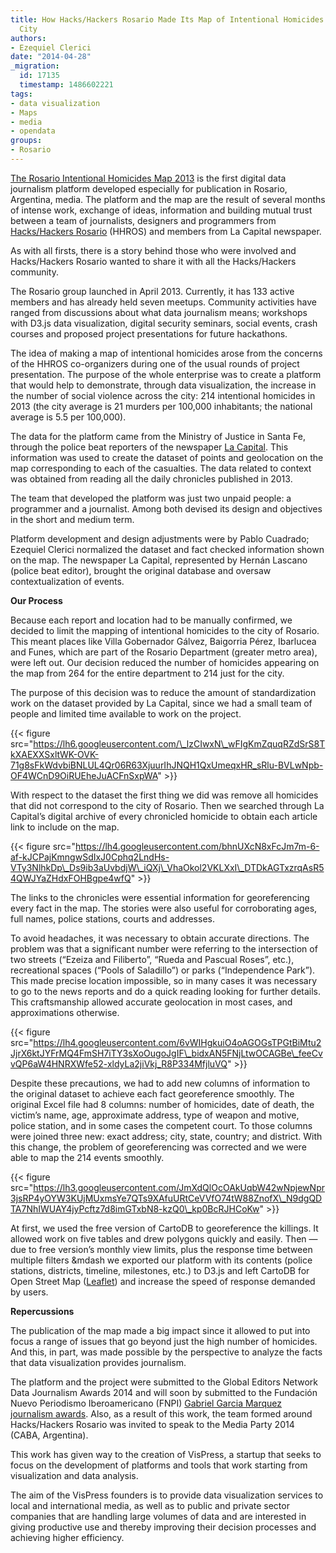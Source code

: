 ```yaml
---
title: How Hacks/Hackers Rosario Made Its Map of Intentional Homicides of Rosario
  City
authors:
- Ezequiel Clerici
date: "2014-04-28"
_migration:
  id: 17135
  timestamp: 1486602221
tags:
- data visualization
- Maps
- media
- opendata
groups:
- Rosario
---
```


[The Rosario Intentional Homicides Map 2013][1] is the first digital data journalism platform developed especially for publication in Rosario, Argentina, media. The platform and the map are the result of several months of intense work, exchange of ideas, information and building mutual trust between a team of journalists, designers and programmers from [Hacks/Hackers Rosario][2] (HHROS) and members from La Capital newspaper.

As with all firsts, there is a story behind those who were involved and Hacks/Hackers Rosario wanted to share it with all the Hacks/Hackers community.

The Rosario group launched in April 2013. Currently, it has 133 active members and has already held ​​seven meetups. Community activities have ranged from discussions about what data journalism means; workshops with D3.js data visualization, digital security seminars, social events, crash courses and proposed project presentations for future hackathons.

The idea of ​​making a map of intentional homicides arose from the concerns of the HHROS co-organizers during one of the usual rounds of project presentation. The purpose of the whole enterprise was to create a platform that would help to demonstrate, through data visualization, the increase in the number of social violence across the city: 214 intentional homicides in 2013 (the city average is 21 murders per 100,000 inhabitants; the national average is 5.5 per 100,000).

The data for the platform came from the Ministry of Justice in Santa Fe, through the police beat reporters of the newspaper [La Capital][3]. This information was used to create the dataset of points and geolocation on the map corresponding to each of the casualties. The data related to context was obtained from reading all the daily chronicles published in 2013.

The team that developed the platform was just two unpaid people: a programmer and a journalist. Among both devised its design and objectives in the short and medium term.

Platform development and design adjustments were by Pablo Cuadrado; Ezequiel Clerici normalized the dataset and fact checked information shown on the map. The newspaper La Capital, represented by Hernán Lascano (police beat editor), brought the original database and oversaw contextualization of events.

**Our Process**

Because each report and location had to be manually confirmed, we decided to limit the mapping of intentional homicides to the city of Rosario. This meant places like Villa Gobernador Gálvez, Baigorria Pérez, Ibarlucea and Funes, which are part of the Rosario Department (greater metro area), were left out. Our decision reduced the number of homicides appearing on the map from 264 for the entire department to 214 just for the city.

The purpose of this decision was to reduce the amount of standardization work on the dataset provided by La Capital, since we had a small team of people and limited time available to work on the project.

{{< figure src="https://lh6.googleusercontent.com/\_lzCIwxN\_wFIgKmZquqRZdSrS8TkXAEXXSxltWK-OVK-71g8sFkWdvbiBNLUL4Qr06R63XjuurIhJNQH1QxUmeqxHR_sRlu-BVLwNpb-OF4WCnD9OiRUEheJuACFnSxpWA" >}}

With respect to the dataset the first thing we did was remove all homicides that did not correspond to the city of Rosario. Then we searched through La Capital&#8217;s digital archive of every chronicled homicide to obtain each article link to include on the map.

{{< figure src="https://lh4.googleusercontent.com/bhnUXcN8xFcJm7m-6-af-kJCPajKmngwSdIxJ0Cphq2LndHs-VTy3NlhkDp\_Ds9ib3aUvbdjW\_iQXj\_VhaOkol2VKLXxI\_DTDkAGTxzrqAsR54QWJYaZHdxFOHBgpe4wfQ" >}}

The links to the chronicles were essential information for georeferencing every fact in the map. The stories were also useful for corroborating ages, full names, police stations, courts and addresses.

To avoid headaches, it was necessary to obtain accurate directions. The problem was that a significant number were referring to the intersection of two streets (&#8220;Ezeiza and Filiberto&#8221;, &#8220;Rueda and Pascual Roses&#8221;, etc.), recreational spaces (&#8220;Pools of Saladillo&#8221;) or parks (&#8220;Independence Park&#8221;). This made precise location impossible, so in many cases it was necessary to go to the news reports and do a quick reading looking for further details. This craftsmanship allowed accurate geolocation in most cases, and approximations otherwise.

{{< figure src="https://lh4.googleusercontent.com/6vWIHgkuiO4oAGOGsTPGtBiMtu2JjrX6ktJYFrMQ4FmSH7iTY3sXoOugoJgIF\_bidxAN5FNjLtwOCAGBe\_feeCvvQP6aW4HNRXWfe52-xldyLa2jiVkj_R8P334MfjluVQ" >}}

Despite these precautions, we had to add new columns of information to the original dataset to achieve each fact georeference smoothly. The original Excel file had 8 columns: number of homicides, date of death, the victim&#8217;s name, age, approximate address, type of weapon and motive, police station, and in some cases the competent court. To those columns were joined three new: exact address; city, state, country; and district. With this change, the problem of georeferencing was corrected and we were able to map the 214 events smoothly.

{{< figure src="https://lh3.googleusercontent.com/JmXdQlOcOAkUqbW42wNpjewNpr3jsRP4yOYW3KUjMUxmsYe7QTs9XAfuURtCeVVfO74tW88ZnofX\_N9dgQDTA7NhIWUAY4jyPcftz7d8imGTxbN8-kzQ0\_kp0BcRJHCoKw" >}}

At first, we used the free version of CartoDB to georeference the killings. It allowed work on five tables and drew polygons quickly and easily. Then &mdash; due to free version&#8217;s monthly view limits, plus the response time between multiple filters &mdash we exported our platform with its contents (police stations, districts, timeline, milestones, etc.) to D3.js and left CartoDB for Open Street Map ([Leaflet][4]) and increase the speed of response demanded by users.

**Repercussions**

The publication of the map made ​​a big impact since it allowed to put into focus a range of issues that go beyond just the high number of homicides. And this, in part, was made possible by the perspective to analyze the facts that data visualization provides journalism.

The platform and the project were submitted to the Global Editors Network Data Journalism Awards 2014 and will soon by submitted to the Fundación Nuevo Periodismo Iberoamericano (FNPI) [Gabriel Garcia Marquez journalism awards][5]. Also, as a result of this work, the team formed around Hacks/Hackers Rosario was invited to speak to the Media Party 2014 (CABA, Argentina).

This work has given way to the creation of VisPress, a startup that seeks to focus on the development of platforms and tools that work starting from visualization and data analysis.

The aim of the VisPress founders is to provide data visualization services to​ local and international media, as well as to public and private sector companies that are handling large volumes of data and are interested in giving productive use and thereby improving their decision processes and achieving higher efficiency.

 [1]: http://www.lacapital.com.ar/mapa-homicidios-rosario.html
 [2]: http://www.meetup.com/Hacks-Hackers-Rosario/
 [3]: http://www.lacapital.com.ar
 [4]: http://leafletjs.com/
 [5]: http://www.fnpi.org/premioggm/